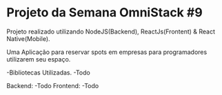 # Projeto da Semana OmniStack #9

Projeto realizado utilizando NodeJS(Backend), ReactJs(Frontent) & React Native(Mobile).

Uma Aplicação para reservar spots em empresas para programadores utilizarem seu espaço.

-Bibliotecas Utilizadas.
-Todo

Backend:
-Todo
Frontend:
-Todo
